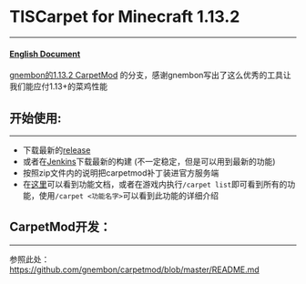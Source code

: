 # TISCarpet for Minecraft 1.13.2

------

#### [English Document](https://github.com/TISUnion/TISCarpet113/blob/TIS-Server/README.md)

[gnembon的1.13.2 CarpetMod](https://github.com/gnembon/carpetmod) 的分支，感谢gnembon写出了这么优秀的工具让我们能应付1.13+的菜鸡性能

## 开始使用:

------

- 下载最新的[release](https://github.com/JTSserver/Carpet1.13.2/releases)
- 或者在[Jenkins](https://ci.tis.world/)下载最新的构建 (不一定稳定，但是可以用到最新的功能)
- 按照zip文件内的说明把carpetmod补丁装进官方服务端
- 在[这里](https://github.com/JTSserver/Carpet1.13.2/blob/TIS-Server/docs/Features_cn.md)可以看到功能文档，或者在游戏内执行`/carpet list`即可看到所有的功能，使用`/carpet <功能名字>`可以看到此功能的详细介绍

## CarpetMod开发：

------

参照此处：https://github.com/gnembon/carpetmod/blob/master/README.md
